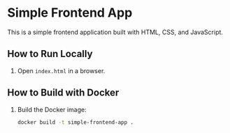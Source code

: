 # Simple Frontend App

This is a simple frontend application built with HTML, CSS, and JavaScript.

## How to Run Locally

1. Open `index.html` in a browser.

## How to Build with Docker

1. Build the Docker image:
   ```bash
   docker build -t simple-frontend-app .